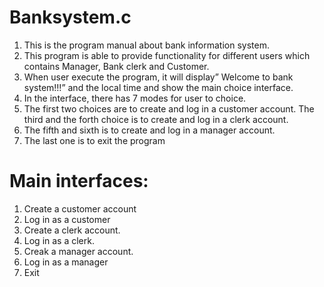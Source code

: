 # Banksystem.c
  1. This is the program manual about bank information system. 
  2. This program is able to provide functionality for different users which contains Manager, Bank clerk and Customer.
  3. When user execute the program, it will display” Welcome to bank system!!!” and the local time and show the main choice interface.
  4. In the interface, there has 7 modes for user to choice.
  5. The first two choices are to create and log in a customer account. The third and the forth choice is to create and log in a clerk account.
  6. The fifth and sixth is to create and log in a manager account.
  7. The last one is to exit the program
   
# Main interfaces: 
  1. Create a customer account
  2. Log in as a customer 
  3. Create a clerk account.
  4. Log in as a clerk.
  5. Creak a manager account.
  6. Log in as a manager
  7. Exit
 
